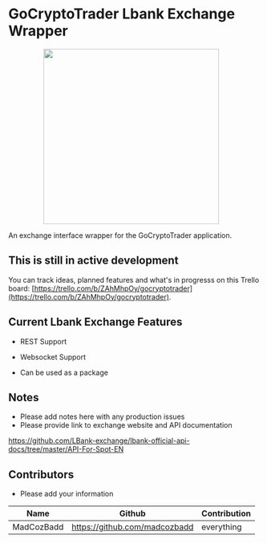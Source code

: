 
# GoCryptoTrader Lbank Exchange Wrapper

<img src="https://github.com/thrasher-/gocryptotrader/blob/master/web/src/assets/page-logo.png?raw=true" width="350px" height="350px" hspace="70">

An exchange interface wrapper for the GoCryptoTrader application.

## This is still in active development

 You can track ideas, planned features and what's in progresss on this Trello board: [https://trello.com/b/ZAhMhpOy/gocryptotrader](https://trello.com/b/ZAhMhpOy/gocryptotrader).

## Current Lbank Exchange Features

+ REST Support 
+ Websocket Support 

+ Can be used as a package

## Notes

+ Please add notes here with any production issues
+ Please provide link to exchange website and API documentation

https://github.com/LBank-exchange/lbank-official-api-docs/tree/master/API-For-Spot-EN

## Contributors

+ Please add your information

|Name|Github|Contribution|
|--|--|--|
|MadCozBadd|https://github.com/madcozbadd |everything|
